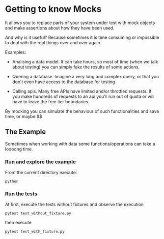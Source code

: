 # Getting to know Mocks
It allows you to replace parts of your system under test with mock objects and make assertions about how they have been used.

And why is it useful? Because sometimes it is time consuming or impossible to deal with the real things over and over again. 

Examples:

- Analising a data model. It can take hours, so most of time (when we talk about testing) you can simply fake the results of some actions.

- Quering a database. 
  Imagine a very long and complex query, or that you don't even have access to the database for testing

- Calling apis. Many free APIs have limited and/or throttled requests. If you make hundreds of requests to an api you'll run out of quota or will have to leave the free tier boundaries. 

By mocking you can simulate the behaviour of such functionalities and save time, or maybe $$


## The Example
 Sometimes when working with data some functions/operations can take a loooong time. 
 
### Run and explore the example
From the current directory execute:

  ```
  python 
  ```

### Run the tests

  At first, execute the tests without fixtures and observe the execution
  ```
  pytest test_without_fixture.py
  ```

  then execute
  ```
  pytest test_with_fixture.py
  ```  


[1]: [https://en.wikipedia.org/wiki/Test_fixture#Software]
